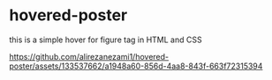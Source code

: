# hovered-poster
this is a simple hover for figure tag in HTML and CSS





https://github.com/alirezanezami1/hovered-poster/assets/133537662/a1948a60-856d-4aa8-843f-663f72315394
